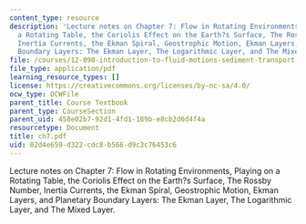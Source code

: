 ```yaml
---
content_type: resource
description: 'Lecture notes on Chapter 7: Flow in Rotating Environments, Playing on
  a Rotating Table, the Coriolis Effect on the Earth?s Surface, The Rossby Number,
  Inertia Currents, the Ekman Spiral, Geostrophic Motion, Ekman Layers, and Planetary
  Boundary Layers: The Ekman Layer, The Logarithmic Layer, and The Mixed Layer.'
file: /courses/12-090-introduction-to-fluid-motions-sediment-transport-and-current-generated-sedimentary-structures-fall-2006/02d4e659d322cdc8b566d9c3c76453c6_ch7.pdf
file_type: application/pdf
learning_resource_types: []
license: https://creativecommons.org/licenses/by-nc-sa/4.0/
ocw_type: OCWFile
parent_title: Course Textbook
parent_type: CourseSection
parent_uid: 458e02b7-92d1-4fd1-189b-e8cb2d6d4f4a
resourcetype: Document
title: ch7.pdf
uid: 02d4e659-d322-cdc8-b566-d9c3c76453c6
---
```

Lecture notes on Chapter 7: Flow in Rotating Environments, Playing on a Rotating Table, the Coriolis Effect on the Earth?s Surface, The Rossby Number, Inertia Currents, the Ekman Spiral, Geostrophic Motion, Ekman Layers, and Planetary Boundary Layers: The Ekman Layer, The Logarithmic Layer, and The Mixed Layer.